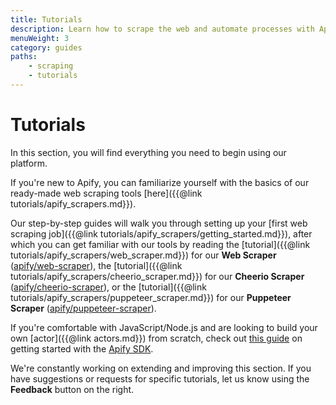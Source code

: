 ```yaml
---
title: Tutorials
description: Learn how to scrape the web and automate processes with Apify. From beginner guides for using actors to advanced topics like migrations and performance.
menuWeight: 3
category: guides
paths:
    - scraping
    - tutorials
---
```


# Tutorials

In this section, you will find everything you need to begin using our platform.

If you're new to Apify, you can familiarize yourself with the basics of our ready-made web scraping tools [here]({{@link tutorials/apify_scrapers.md}}).

Our step-by-step guides will walk you through setting up your [first web scraping job]({{@link tutorials/apify_scrapers/getting_started.md}}),
after which you can get familiar with our tools by reading
the [tutorial]({{@link tutorials/apify_scrapers/web_scraper.md}}) for our **Web Scraper** ([apify/web-scraper](https://apify.com/apify/web-scraper)),
the [tutorial]({{@link tutorials/apify_scrapers/cheerio_scraper.md}}) for our **Cheerio Scraper** ([apify/cheerio-scraper](https://apify.com/apify/cheerio-scraper)),
or the [tutorial]({{@link tutorials/apify_scrapers/puppeteer_scraper.md}}) for our **Puppeteer Scraper** ([apify/puppeteer-scraper](https://apify.com/apify/puppeteer-scraper)).

If you're comfortable with JavaScript/Node.js and are looking to build your own [actor]({{@link actors.md}}) from scratch, check out [this guide](https://sdk.apify.com/docs/guides/getting-started) on getting started with the [Apify SDK](https://sdk.apify.com).

We're constantly working on extending and improving this section. If you have suggestions or requests for specific tutorials, let us know using the **Feedback** button on the right.

